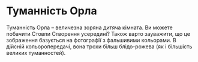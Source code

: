# Туманність Орла

Туманність Орла – величезна зоряна дитяча кімната. Ви можете побачити Стовпи
Створення усередині? Також варто зауважити, що це зображення базується на
фотографії з фальшивими кольорами. В дійсній кольоропередачі, вона трохи більш
блідо-рожева (як і більшість великих туманностей).
